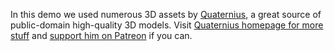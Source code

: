 In this demo we used numerous 3D assets by [Quaternius](https://quaternius.com/), a great source of public-domain high-quality 3D models. Visit [Quaternius homepage for more stuff](https://quaternius.com/) and [support him on Patreon](https://www.patreon.com/quaternius) if you can.